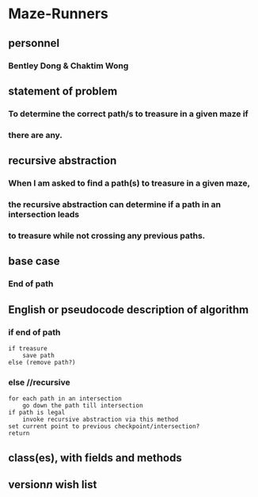 # Maze-Runners

## personnel
### Bentley Dong & Chaktim Wong

## statement of problem
### To determine the correct path/s to treasure in a given maze if
### there are any.

## recursive abstraction
### When I am asked to find a path(s) to treasure in a given maze,
### the recursive abstraction can determine if a path in an intersection leads
### to treasure while not crossing any previous paths.

## base case
### End of path

## English or pseudocode description of algorithm
### if end of path
    if treasure
    	save path
    else (remove path?)
### else //recursive
    for each path in an intersection
    	go down the path till intersection
	if path is legal
	    invoke recursive abstraction via this method
	set current point to previous checkpoint/intersection?
    return

## class(es), with fields and methods

## version*n* wish list